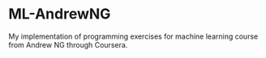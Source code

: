# ML-AndrewNG
My implementation of programming exercises for machine learning course from Andrew NG through Coursera.
